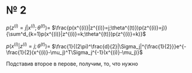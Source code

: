 # № 2

$p(z^{(i)}=j|x^{(i)};\theta^{(t)})=$
$\frac{p(x^{(i)}|z^{(i)}=j;\theta^{(t)})p(z^{(i)}=j)}{\sum^d_{k=1}p(x^{(i)}|z^{(i)}=k;\theta^{(t)})p(z^{(i)}=k)}$

$p(x^{(i)}|z^{(i)}=j;\theta^{(t)})=$
$\frac{1}{(2\pi)^\frac{d}{2}|\Sigma_j|^{\frac{1}{2}}}e^{-\frac{1}{2}(x^{(i)}-\mu_j)^T\Sigma_j^{-1}(x^{(i)}-\mu_j)}$

Подставив второе в перове, получим, то, что нужно